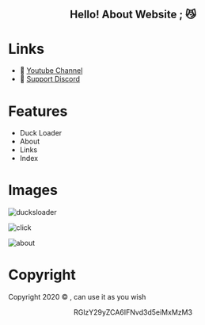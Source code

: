<h2 align="center">
    Hello! About Website <strong>;</strong> 😼
<br>

# Links
- 🔗 [Youtube Channel](https://www.youtube.com/channel/UC9_kma0SOd-oSe24gqpqqCA)
- 🔗 [Support Discord](https://discord.com/users/394251966571872256)


# Features 
- Duck Loader
- About 
- Links
- Index

# Images 

![ducksloader](https://user-images.githubusercontent.com/88189918/231550972-79447c59-2832-4c20-ad18-5d85af97f701.png)

![click](https://user-images.githubusercontent.com/88189918/231550990-ec55c3f3-3d53-4b29-907b-68358acfe8cc.png)

![about](https://user-images.githubusercontent.com/88189918/231551002-bcddbf29-0bbb-4205-bc24-fe27cd0890b6.png)

# Copyright 
Copyright 2020 ©  , can use it as you wish

</h2>
<p align="center">
   RGlzY29yZCA6IFNvd3d5eiMxMzM3
<br>

